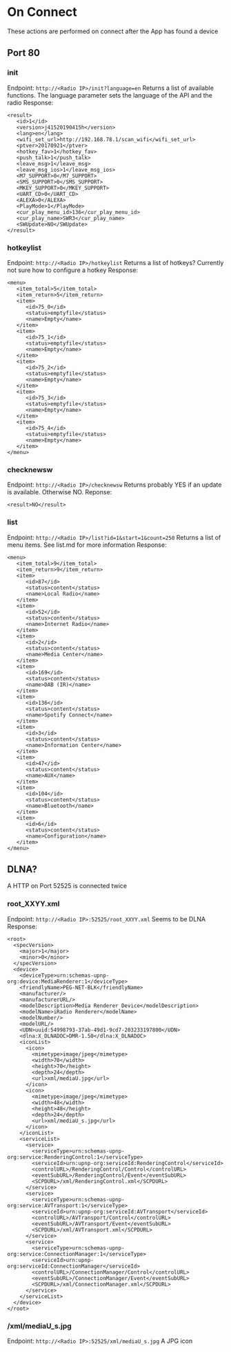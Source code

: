 # On Connect
These actions are performed on connect after the App has found a device

## Port 80
### init
Endpoint: ```http://<Radio IP>/init?language=en```
Returns a list of available functions. The language parameter sets the language of the API and the radio
Response:
```
<result>
   <id>1</id>
   <version>j41520190415h</version>
   <lang>en</lang>
   <wifi_set_url>http://192.168.78.1/scan_wifi</wifi_set_url>
   <ptver>20170921</ptver>
   <hotkey_fav>1</hotkey_fav>
   <push_talk>1</push_talk>
   <leave_msg>1</leave_msg>
   <leave_msg_ios>1</leave_msg_ios>
   <M7_SUPPORT>0</M7_SUPPORT>
   <SMS_SUPPORT>0</SMS_SUPPORT>
   <MKEY_SUPPORT>0</MKEY_SUPPORT>
   <UART_CD>0</UART_CD>
   <ALEXA>0</ALEXA>
   <PlayMode>1</PlayMode>
   <cur_play_menu_id>136</cur_play_menu_id>
   <cur_play_name>SWR3</cur_play_name>
   <SWUpdate>NO</SWUpdate>
</result>
```

### hotkeylist
Endpoint: ```http://<Radio IP>/hotkeylist```
Returns a list of hotkeys? Currently not sure how to configure a hotkey
Response:
```
<menu>
   <item_total>5</item_total>
   <item_return>5</item_return>
   <item>
      <id>75_0</id>
      <status>emptyfile</status>
      <name>Empty</name>
   </item>
   <item>
      <id>75_1</id>
      <status>emptyfile</status>
      <name>Empty</name>
   </item>
   <item>
      <id>75_2</id>
      <status>emptyfile</status>
      <name>Empty</name>
   </item>
   <item>
      <id>75_3</id>
      <status>emptyfile</status>
      <name>Empty</name>
   </item>
   <item>
      <id>75_4</id>
      <status>emptyfile</status>
      <name>Empty</name>
   </item>
</menu>
```

### checknewsw
Endpoint: ```http://<Radio IP>/checknewsw```
Returns probably YES if an update is available. Otherwise NO.
Reponse:
```
<result>NO</result>
```

### list
Endpoint: ```http://<Radio IP>/list?id=1&start=1&count=250```
Returns a list of menu items. See list.md for more information
Response:
```
<menu>
   <item_total>9</item_total>
   <item_return>9</item_return>
   <item>
      <id>87</id>
      <status>content</status>
      <name>Local Radio</name>
   </item>
   <item>
      <id>52</id>
      <status>content</status>
      <name>Internet Radio</name>
   </item>
   <item>
      <id>2</id>
      <status>content</status>
      <name>Media Center</name>
   </item>
   <item>
      <id>169</id>
      <status>content</status>
      <name>DAB (IR)</name>
   </item>
   <item>
      <id>136</id>
      <status>content</status>
      <name>Spotify Connect</name>
   </item>
   <item>
      <id>3</id>
      <status>content</status>
      <name>Information Center</name>
   </item>
   <item>
      <id>47</id>
      <status>content</status>
      <name>AUX</name>
   </item>
   <item>
      <id>104</id>
      <status>content</status>
      <name>Bluetooth</name>
   </item>
   <item>
      <id>6</id>
      <status>content</status>
      <name>Configuration</name>
   </item>
</menu>
```

## DLNA?
A HTTP on Port 52525 is connected twice

### root_XXYY.xml
Endpoint: ```http://<Radio IP>:52525/root_XXYY.xml```
Seems to be DLNA
Response:
```
<root>
  <specVersion>
    <major>1</major>
    <minor>0</minor>
  </specVersion>
  <device>
    <deviceType>urn:schemas-upnp-org:device:MediaRenderer:1</deviceType>
    <friendlyName>PEG-NET-BLK</friendlyName>
    <manufacturer/>
    <manufacturerURL/>
    <modelDescription>Media Renderer Device</modelDescription>
    <modelName>iRadio Renderer</modelName>
    <modelNumber/>
    <modelURL/>
    <UDN>uuid:54998793-37ab-49d1-9cd7-203233197800</UDN>
    <dlna:X_DLNADOC>DMR-1.50</dlna:X_DLNADOC>
    <iconList>
      <icon>
        <mimetype>image/jpeg</mimetype>
        <width>70</width>
        <height>70</height>
        <depth>24</depth>
        <url>xml/mediaU.jpg</url>
      </icon>
      <icon>
        <mimetype>image/jpeg</mimetype>
        <width>48</width>
        <height>48</height>
        <depth>24</depth>
        <url>xml/mediaU_s.jpg</url>
      </icon>
    </iconList>
    <serviceList>
      <service>
        <serviceType>urn:schemas-upnp-org:service:RenderingControl:1</serviceType>
        <serviceId>urn:upnp-org:serviceId:RenderingControl</serviceId>
        <controlURL>/RenderingControl/Control</controlURL>
        <eventSubURL>/RenderingControl/Event</eventSubURL>
        <SCPDURL>/xml/RenderingControl.xml</SCPDURL>
      </service>
      <service>
        <serviceType>urn:schemas-upnp-org:service:AVTransport:1</serviceType>
        <serviceId>urn:upnp-org:serviceId:AVTransport</serviceId>
        <controlURL>/AVTransport/Control</controlURL>
        <eventSubURL>/AVTransport/Event</eventSubURL>
        <SCPDURL>/xml/AVTransport.xml</SCPDURL>
      </service>
      <service>
        <serviceType>urn:schemas-upnp-org:service:ConnectionManager:1</serviceType>
        <serviceId>urn:upnp-org:serviceId:ConnectionManager</serviceId>
        <controlURL>/ConnectionManager/Control</controlURL>
        <eventSubURL>/ConnectionManager/Event</eventSubURL>
        <SCPDURL>/xml/ConnectionManager.xml</SCPDURL>
      </service>
    </serviceList>
  </device>
</root>
```

### /xml/mediaU_s.jpg
Endpoint: ```http://<Radio IP>:52525/xml/mediaU_s.jpg```
A JPG icon
